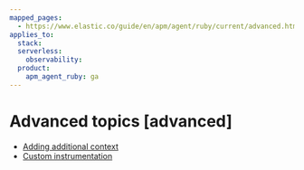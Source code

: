 ```yaml
---
mapped_pages:
  - https://www.elastic.co/guide/en/apm/agent/ruby/current/advanced.html
applies_to:
  stack:
  serverless:
    observability:
  product:
    apm_agent_ruby: ga
---
```


# Advanced topics [advanced]

* [Adding additional context](/reference/context.md)
* [Custom instrumentation](/reference/custom-instrumentation.md)



